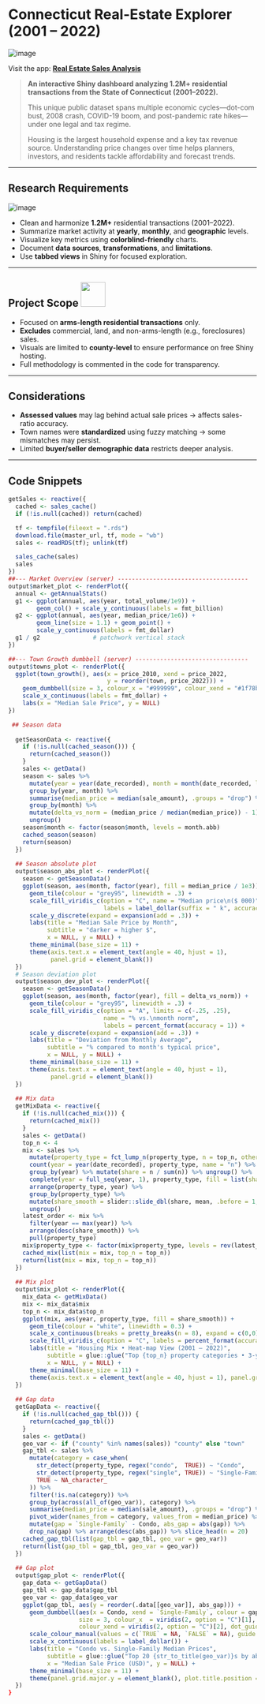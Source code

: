 # Connecticut Real-Estate Explorer (2001 – 2022)

![image](https://github.com/user-attachments/assets/20e3b29d-66f5-4164-9993-cffe9e68f0fa)

Visit the app: **[Real Estate Sales Analysis](https://cpriyanjana.shinyapps.io/RealEstateSalesAnalysis/)**

> **An interactive Shiny dashboard analyzing 1.2M+ residential transactions from the State of Connecticut (2001–2022).**  
>  
> This unique public dataset spans multiple economic cycles—dot-com bust, 2008 crash, COVID-19 boom, and post-pandemic rate hikes—under one legal and tax regime.  
>  
> Housing is the largest household expense and a key tax revenue source. Understanding price changes over time helps planners, investors, and residents tackle affordability and forecast trends.

---

## Research Requirements
![image](https://github.com/user-attachments/assets/e09a1e07-fa8d-4eeb-9dcb-29bf6b59088e)

- Clean and harmonize **1.2M+** residential transactions (2001–2022).
- Summarize market activity at **yearly**, **monthly**, and **geographic** levels.
- Visualize key metrics using **colorblind-friendly** charts.
- Document **data sources**, **transformations**, and **limitations**.
- Use **tabbed views** in Shiny for focused exploration.

---

## Project Scope <img src="https://github.com/user-attachments/assets/d1390be3-6912-4ecd-acba-625bbcb2f563" width="50"/>

- Focused on **arms-length residential transactions** only.
- **Excludes** commercial, land, and non-arms-length (e.g., foreclosures) sales.
- Visuals are limited to **county-level** to ensure performance on free Shiny hosting.
- Full methodology is commented in the code for transparency.

---

## Considerations

- **Assessed values** may lag behind actual sale prices → affects sales-ratio accuracy.
- Town names were **standardized** using fuzzy matching → some mismatches may persist.
- Limited **buyer/seller demographic data** restricts deeper analysis.

---

## Code Snippets

```r
getSales <- reactive({
  cached <- sales_cache()
  if (!is.null(cached)) return(cached)

  tf <- tempfile(fileext = ".rds")
  download.file(master_url, tf, mode = "wb")
  sales <- readRDS(tf); unlink(tf)

  sales_cache(sales)
  sales
})
##--- Market Overview (server) -------------------------------------
output$market_plot <- renderPlot({
  annual <- getAnnualStats()
  g1 <- ggplot(annual, aes(year, total_volume/1e9)) +
        geom_col() + scale_y_continuous(labels = fmt_billion)
  g2 <- ggplot(annual, aes(year, median_price/1e6)) +
        geom_line(size = 1.1) + geom_point() +
        scale_y_continuous(labels = fmt_dollar)
  g1 / g2               # patchwork vertical stack
})

##--- Town Growth dumbbell (server) --------------------------------
output$towns_plot <- renderPlot({
  ggplot(town_growth(), aes(x = price_2010, xend = price_2022,
                            y = reorder(town, price_2022))) +
    geom_dumbbell(size = 3, colour_x = "#999999", colour_xend = "#1f78b4") +
    scale_x_continuous(labels = fmt_dollar) +
    labs(x = "Median Sale Price", y = NULL)
})

 ## Season data
 
  getSeasonData <- reactive({
    if (!is.null(cached_season())) {
      return(cached_season())
    }
    sales <- getData()
    season <- sales %>%
      mutate(year = year(date_recorded), month = month(date_recorded, label = TRUE, abbr = TRUE)) %>%
      group_by(year, month) %>%
      summarise(median_price = median(sale_amount), .groups = "drop") %>%
      group_by(month) %>%
      mutate(delta_vs_norm = (median_price / median(median_price)) - 1) %>%
      ungroup()
    season$month <- factor(season$month, levels = month.abb)
    cached_season(season)
    return(season)
  })
  
  ## Season absolute plot
  output$season_abs_plot <- renderPlot({
    season <- getSeasonData()
    ggplot(season, aes(month, factor(year), fill = median_price / 1e3)) +
      geom_tile(colour = "grey95", linewidth = .3) +
      scale_fill_viridis_c(option = "C", name = "Median price\n($ 000)",
                           labels = label_dollar(suffix = " k", accuracy = 1)) +
      scale_y_discrete(expand = expansion(add = .3)) +
      labs(title = "Median Sale Price by Month",
           subtitle = "darker = higher $",
           x = NULL, y = NULL) +
      theme_minimal(base_size = 11) +
      theme(axis.text.x = element_text(angle = 40, hjust = 1),
            panel.grid = element_blank())
  })
  # Season deviation plot
  output$season_dev_plot <- renderPlot({
    season <- getSeasonData()
    ggplot(season, aes(month, factor(year), fill = delta_vs_norm)) +
      geom_tile(colour = "grey95", linewidth = .3) +
      scale_fill_viridis_c(option = "A", limits = c(-.25, .25),
                           name = "% vs.\nmonth norm",
                           labels = percent_format(accuracy = 1)) +
      scale_y_discrete(expand = expansion(add = .3)) +
      labs(title = "Deviation from Monthly Average",
           subtitle = "% compared to month's typical price",
           x = NULL, y = NULL) +
      theme_minimal(base_size = 11) +
      theme(axis.text.x = element_text(angle = 40, hjust = 1),
            panel.grid = element_blank())
  })
  
  ## Mix data
  getMixData <- reactive({
    if (!is.null(cached_mix())) {
      return(cached_mix())
    }
    sales <- getData()
    top_n <- 4
    mix <- sales %>%
      mutate(property_type = fct_lump_n(property_type, n = top_n, other_level = "Other")) %>%
      count(year = year(date_recorded), property_type, name = "n") %>%
      group_by(year) %>% mutate(share = n / sum(n)) %>% ungroup() %>%
      complete(year = full_seq(year, 1), property_type, fill = list(share = 0)) %>%
      arrange(property_type, year) %>%
      group_by(property_type) %>% 
      mutate(share_smooth = slider::slide_dbl(share, mean, .before = 1, .after = 1, na.rm = TRUE)) %>% 
      ungroup()
    latest_order <- mix %>% 
      filter(year == max(year)) %>% 
      arrange(desc(share_smooth)) %>% 
      pull(property_type)
    mix$property_type <- factor(mix$property_type, levels = rev(latest_order))
    cached_mix(list(mix = mix, top_n = top_n))
    return(list(mix = mix, top_n = top_n))
  })
  
  ## Mix plot
  output$mix_plot <- renderPlot({
    mix_data <- getMixData()
    mix <- mix_data$mix
    top_n <- mix_data$top_n
    ggplot(mix, aes(year, property_type, fill = share_smooth)) +
      geom_tile(colour = "white", linewidth = 0.3) +
      scale_x_continuous(breaks = pretty_breaks(n = 8), expand = c(0,0)) +
      scale_fill_viridis_c(option = "C", labels = percent_format(accuracy = 1), name = "% of\ntransactions") +
      labs(title = "Housing Mix • Heat‑map View (2001 – 2022)",
           subtitle = glue::glue("Top {top_n} property categories • 3‑year rolling share"),
           x = NULL, y = NULL) +
      theme_minimal(base_size = 11) +
      theme(axis.text.x = element_text(angle = 40, hjust = 1), panel.grid = element_blank())
  })
  
  ## Gap data
  getGapData <- reactive({
    if (!is.null(cached_gap_tbl())) {
      return(cached_gap_tbl())
    }
    sales <- getData()
    geo_var <- if ("county" %in% names(sales)) "county" else "town"
    gap_tbl <- sales %>%
      mutate(category = case_when(
        str_detect(property_type, regex("condo",  TRUE)) ~ "Condo",
        str_detect(property_type, regex("single", TRUE)) ~ "Single‑Family",
        TRUE ~ NA_character_
      )) %>%
      filter(!is.na(category)) %>%
      group_by(across(all_of(geo_var)), category) %>%
      summarise(median_price = median(sale_amount), .groups = "drop") %>%
      pivot_wider(names_from = category, values_from = median_price) %>%
      mutate(gap = `Single‑Family` - Condo, abs_gap = abs(gap)) %>%
      drop_na(gap) %>% arrange(desc(abs_gap)) %>% slice_head(n = 20)
    cached_gap_tbl(list(gap_tbl = gap_tbl, geo_var = geo_var))
    return(list(gap_tbl = gap_tbl, geo_var = geo_var))
  })
  
  ## Gap plot
  output$gap_plot <- renderPlot({
    gap_data <- getGapData()
    gap_tbl <- gap_data$gap_tbl
    geo_var <- gap_data$geo_var
    ggplot(gap_tbl, aes(y = reorder(.data[[geo_var]], abs_gap))) +
      geom_dumbbell(aes(x = Condo, xend = `Single‑Family`, colour = gap > 0),
                    size = 3, colour_x  = viridis(2, option = "C")[1],
                    colour_xend = viridis(2, option = "C")[2], dot_guide = TRUE, dot_guide_size = .3) +
      scale_colour_manual(values = c(`TRUE` = NA, `FALSE` = NA), guide = "none") +
      scale_x_continuous(labels = label_dollar()) +
      labs(title = "Condo vs. Single‑Family Median Prices",
           subtitle = glue::glue("Top 20 {str_to_title(geo_var)}s by absolute price gap"),
           x = "Median Sale Price (USD)", y = NULL) +
      theme_minimal(base_size = 11) +
      theme(panel.grid.major.y = element_blank(), plot.title.position = "plot")
  })
}

